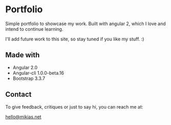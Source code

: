 # Portfolio

Simple portfolio to showcase my work. Built with angular 2, which I love and intend to continue learning.

I'll add future work to this site, so stay tuned if you like my stuff. :) 

## Made with

* Angular 2.0
* Angular-cli 1.0.0-beta.16
* Bootstrap 3.3.7


## Contact

To give feedback, critiques or just to say hi, you can reach me at:

hello@mikias.net
